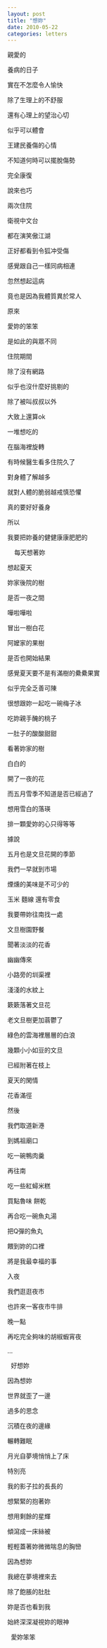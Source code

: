```yaml
---
layout: post
title: "想妳"
date: 2010-05-22
categories: letters
---
```


親愛的
 

養病的日子


實在不怎麼令人愉快


除了生理上的不舒服


還有心理上的望治心切


似乎可以體會


王建民養傷的心情


不知道何時可以擺脫傷勢


完全康復


說來也巧


兩次住院


衛視中文台


都在演笑傲江湖


正好都看到令狐冲受傷


感覺跟自己一樣同病相連


忽然想起這病


竟也是因為我體質異於常人


原來


愛妳的笨笨


是如此的與眾不同


住院期間


除了沒有網路


似乎也沒什麼好挑剔的


除了被叫叔叔以外


大致上還算ok


一堆想吃的


在腦海裡旋轉


有時候醫生看多住院久了


對身體了解越多


就對人體的脆弱越戒慎恐懼


真的要好好養身


所以


我要把妳養的健健康康肥肥的


 
 
每天想著妳


想起夏天


妳家後院的樹


是否一夜之間


嘩啦嘩啦


冒出一樹白花


阿嬤家的果樹


是否也開始結果


感覺夏天要不是有滿樹的纍纍果實


似乎完全乏善可陳


很想跟妳一起吃一碗梅子冰


吃妳親手醃的桃子


一肚子的酸酸甜甜


看著妳家的樹


白白的


開了一夜的花


而五月雪季不知道是否已經過了


想用雪白的落瑛


排一顆愛妳的心只得等等


據說


五月也是文旦花開的季節


我們一早就到市場


煙燻的美味是不可少的


玉米 麵線 還有零食


我要帶妳往南找一處


文旦樹園野餐


聞著淡淡的花香


幽幽傳來


小路旁的圳渠裡


淺淺的水紋上


簌簌落著文旦花


老文旦樹更加蓊鬱了


綠色的雲海裡層層的白浪


幾顆小小如豆的文旦


已經附著在枝上


夏天的閑情


花香滿徑


然後


我們取道新港


到媽祖廟口


吃一碗鴨肉羹


再往南


吃一些紅蟳米糕


買點魯味 餅乾


再合吃一碗魚丸湯


把Q彈的魚丸


餵到妳的口裡


將是我最幸福的事


入夜


我們逛逛夜市


也許來一客夜市牛排


晚一點


再吃完全夠味的胡椒蝦宵夜


…


 
好想妳


因為想妳


世界就歪了一邊


過多的思念


沉積在夜的邊緣


輾轉難眠


月光自夢境悄悄上了床


特別亮


我的影子拉的長長的


想緊緊的抱著妳


想用剩餘的星輝


傾瀉成一床絲被


輕輕蓋著妳微微喘息的胸巒


因為想妳


我總在夢境裡來去


除了飽脹的肚肚


妳是否也看到我


始終深深凝視妳的眼神

 
愛妳笨笨
